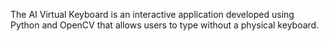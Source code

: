 The AI Virtual Keyboard is an interactive application developed using Python and OpenCV that allows users to type without a physical keyboard.
